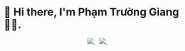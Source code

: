 <h1 >
  👋 Hi there, I'm Phạm Trường Giang 👨‍💻.
</h1>
<p align='center'>
  
  <a href="www.linkedin.com/in/giangpham18/">
    <img src="https://img.shields.io/badge/linkedin-%230077B5.svg?&style=for-the-badge&logo=linkedin&logoColor=white" />
  </a>&nbsp;&nbsp;
  <a href="mailto:giangbeo18@gmail.com">
    <img src="https://img.shields.io/badge/Gmail-D14836?style=for-the-badge&logo=gmail&logoColor=white" />        
  </a>&nbsp;&nbsp;
  
</p>
